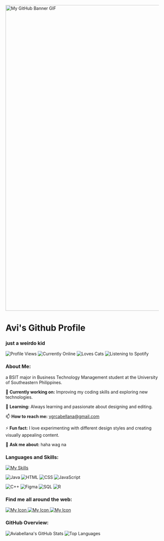 <img align="center" width="1000" src="https://i.redd.it/lrp11pvdogmb1.gif" alt="My GitHub Banner GIF">

<h1>Avi's Github Profile</h1>
<h3>just a weirdo kid</h3>

![Profile Views](https://komarev.com/ghpvc/?username=aviabellana&color=blueviolet) ![Currently Online](https://img.shields.io/badge/Currently%20-Online-brightgreen) ![Loves Cats](https://img.shields.io/badge/Loves%20Cats-🐱-lightgrey) ![Listening to Spotify](https://img.shields.io/badge/Listening%20to%20Spotify-lightgrey?style=flat&logo=spotify&logoColor=1DB954&labelColor=grey&color=grey) 
### About Me:
a BSIT major in Business Technology Management student at the University of Southeastern Philippines.

🔭 **Currently working on:** Improving my coding skills and exploring new technologies.

🌱 **Learning:** Always learning and passionate about designing and editing.

📫 **How to reach me:** vgrcabellana@gmail.com

⚡ **Fun fact:** I love experimenting with different design styles and creating visually appealing content.

💬 **Ask me about:** haha wag na

### Languages and Skills:
[![My Skills](https://skillicons.dev/icons?i=js,html,css,cpp,mysql,r,xd,figma)](https://skillicons.dev)

![Java](https://img.shields.io/badge/Java-Intermediate-orange) ![HTML](https://img.shields.io/badge/HTML-Advanced-blue) ![CSS](https://img.shields.io/badge/CSS-Intermediate-blue) ![JavaScript](https://img.shields.io/badge/JavaScript-Beginner-yellow) 

![C++](https://img.shields.io/badge/C++-Beginner-brightgreen) ![Figma](https://img.shields.io/badge/Figma-Intermediate-blue) ![SQL](https://img.shields.io/badge/SQL-Beginner-blueviolet) ![R](https://img.shields.io/badge/R-Beginner-blueviolet) 

### Find me all around the web:
<a href="https://www.instagram.com/avgraci/"> <img src="https://skillicons.dev/icons?i=instagram&theme=light" alt="My Icon"> </a>
<a href="https://www.linkedin.com/in/avi-grace-abellana-3647aa251"> <img src="https://skillicons.dev/icons?i=linkedin&theme=light" alt="My Icon"> </a>
<a href="https://github.com/aviabellana"> <img src="https://skillicons.dev/icons?i=github&theme=light" alt="My Icon"> </a>

### GitHub Overview:
![Aviabellana's GitHub Stats](https://github-readme-stats.vercel.app/api?username=aviabellana&show_icons=true&hide=prs,issues,contribs&theme=radical)  ![Top Languages](https://github-readme-stats.vercel.app/api/top-langs/?username=aviabellana&layout=compact&theme=radical)



